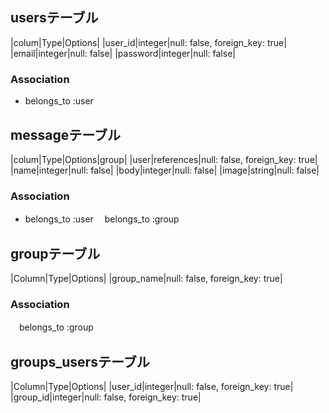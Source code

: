 ## usersテーブル

|colum|Type|Options|
|user_id|integer|null: false, foreign_key: true|
|email|integer|null: false|
|password|integer|null: false|

### Association
- belongs_to :user

## messageテーブル

|colum|Type|Options|group|
|user|references|null: false, foreign_key: true|
|name|integer|null: false|
|body|integer|null: false|
|image|string|null: false|

### Association
- belongs_to :user
　belongs_to :group

## groupテーブル
|Column|Type|Options|
|group_name|null: false, foreign_key: true|

### Association
　belongs_to :group


## groups_usersテーブル

|Column|Type|Options|
|user_id|integer|null: false, foreign_key: true|
|group_id|integer|null: false, foreign_key: true|

